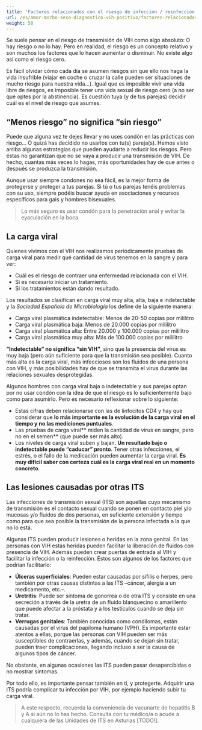 ```yaml
---
title: 'Factores relacionados con el riesgo de infección / reinfección'
url: /es/amor-morbo-sexo-diagnostico-vih-positivo/factores-relacionados-riesgo-infeccion-reinfeccion/
weight: 50
---
```


Se suele pensar en el riesgo de transmisión de VIH como algo absoluto: O hay riesgo o no lo hay. Pero en realidad, el riesgo es un concepto relativo y son muchos los factores que lo hacen aumentar o disminuir. No existe algo así como el riesgo cero.

Es fácil olvidar cómo cada día se asumen riesgos sin que ello nos haga la vida insufrible (viajar en coche o cruzar la calle pueden ser situaciones de mucho riesgo para nuestra vida...). Igual que es imposible vivir una vida libre de riesgos, es imposible tener una vida sexual de riesgo cero (a no ser que optes por la abstinencia). Es cuestión tuya (y de tus parejas) decidir cuál es el nivel de riesgo que asumes.

## “Menos riesgo” no significa “sin riesgo”

Puede que alguna vez te dejes llevar y no uses condón en las prácticas con riesgo... O quizá has decidido no usarlos con tu(s) pareja(s). Hemos visto arriba algunas estrategias que pueden ayudarte a reducir los riesgos. Pero éstas no garantizan que no se vaya a producir una transmisión de VIH. De hecho, cuantas más veces lo hagas, más oportunidades hay de que antes o después se produzca la transmisión.

Aunque usar siempre condones no sea fácil, es la mejor forma de protegerse y proteger a tus parejas. Si tú o tus parejas tenéis problemas con su uso, siempre podéis buscar ayuda en asociaciones y recursos específicos para gais y hombres bisexuales.

> Lo más seguro es usar condón para la penetración anal y evitar la eyaculación en la boca.

## La carga viral

Quienes vivimos con el VIH nos realizamos periódicamente pruebas de carga viral para medir qué cantidad de virus tenemos en la sangre y para ver:

- Cuál es el riesgo de contraer una enfermedad relacionada con el VIH.
- Si es necesario iniciar un tratamiento.
- Si los tratamientos están dando resultado.

Los resultados se clasifican en carga viral muy alta, alta, baja e indetectable y la _Sociedad Española de Microbiología_ los define de la siguiente manera:

- Carga viral plasmática indetectable: Menos de 20-50 copias por mililitro
- Carga viral plasmática baja: Menos de 20.000 copias por mililitro
- Carga viral plasmática alta: Entre 20.000 y 100.000 copias por mililitro
- Carga viral plasmática muy alta: Más de 100.000 copias por mililitro

**“Indetectable” no significa “sin VIH”**, sino que la presencia del virus es muy baja (pero aún suficiente para que la transmisión sea posible). Cuanto más alta es la carga viral, más infecciosos son los fluidos de una persona con VIH, y más posibilidades hay de que se transmita el virus durante las relaciones sexuales desprotegidas.

Algunos hombres con carga viral baja o indetectable y sus parejas optan por no usar condón con la idea de que el  riesgo es lo suficientemente bajo como para asumirlo. Pero es necesario reflexionar sobre lo siguiente:

- Estas cifras deben relacionarse con las de linfocitos CD4 y hay que considerar que **lo más importante es la evolución de la carga viral en el tiempo y no las mediciones puntuales**.
- Las pruebas de carga viral** miden la cantidad de virus en sangre, pero no en el semen** (que puede ser más alto).
- Los niveles de carga viral suben y bajan. **Un resultado bajo o indetectable puede “caducar” pronto**. Tener otras infecciones, el estrés, o el fallo de la  medicación pueden aumentar la carga viral. **Es muy difícil saber con certeza cuál es la carga viral real en un momento concreto**.

## Las lesiones causadas por otras ITS

Las infecciones de transmisión sexual (ITS) son aquellas cuyo mecanismo de transmisión es el contacto sexual cuando se ponen en contacto piel y/o mucosas y/o fluidos de dos personas, en suficiente extensión y tiempo como para que sea posible la transmisión de la persona infectada a la que no lo está.

Algunas ITS pueden producir lesiones o heridas en la zona genital. En las personas con VIH estas heridas pueden facilitar la liberación de fluidos con presencia de VIH. Además pueden crear puertas de entrada al VIH y facilitar la infección o la reinfección. Éstos son algunos de los factores que podrían facilitarlo:

- **Úlceras superficiales**: Pueden estar causadas por sífilis o herpes, pero también por otras causas distintas a las ITS –cáncer, alergia a un medicamento, etc.–.
- **Uretritis**: Puede ser síntoma de gonorrea o de otra ITS y consiste en una secreción a través de la uretra de un fluido blanquecino o amarillento que puede afectar a la próstata y a los testículos cuando se deja sin   tratar.
- **Verrugas genitales**: También conocidas como condilomas, están causadas por el virus del papiloma humano (VPH). Es importante estar atentos a ellas, porque las personas con VIH pueden ser más susceptibles de contraerlas, y además, cuando se dejan sin tratar, pueden traer complicaciones, llegando incluso a ser la causa de algunos tipos de cáncer.

No obstante, en algunas ocasiones las ITS pueden pasar desapercibidas o no mostrar síntomas.

Por todo ello, es importante pensar también en ti, y protegerte. Adquirir una ITS podría complicar tu infección por VIH, por ejemplo haciendo subir tu carga viral.

> A este respecto, recuerda la conveniencia de vacunarte de hepatitis B y A si aún no lo has hecho. Consulta con tu médico/a o acude a cualquiera de las Unidades de ITS en Asturias [TODO!].